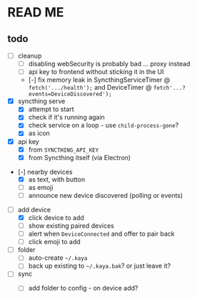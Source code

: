 # READ ME

## todo

* [ ] cleanup
    * [ ] disabling webSecurity is probably bad ... proxy instead
    * [ ] api key to frontend without sticking it in the UI
    * [-] fix memory leak in SyncthingServiceTimer @ `fetch('.../health');`
                          and DeviceTimer @ `fetch'...?events=DeviceDiscovered');`
* [x] syncthing serve
    * [x] attempt to start
    * [x] check if it's running again
    * [x] check service on a loop - use `child-process-gone`?
    * [x] as icon
* [x] api key
    * [x] from `SYNCTHING_API_KEY`
    * [x] from Syncthing itself (via Electron)
* [-] nearby devices
    * [x] as text, with button
    * [ ] as emoji
    * [ ] announce new device discovered (polling or events)
* [ ] add device
    * [x] click device to add
    * [ ] show existing paired devices
    * [ ] alert when `DeviceConnected` and offer to pair back
    * [ ] click emoji to add
* [ ] folder
    * [ ] auto-create `~/.kaya`
    * [ ] back up existing to `~/.kaya.bak`? or just leave it?
* [ ] sync
    * [ ] add folder to config - on device add?

